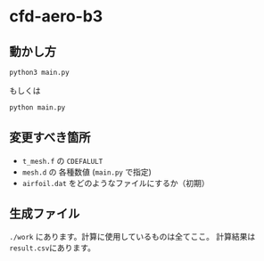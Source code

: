 # cfd-aero-b3

## 動かし方

```bash
python3 main.py
```

もしくは

```bash
python main.py
```

## 変更すべき箇所

- `t_mesh.f` の `CDEFALULT`
- `mesh.d` の 各種数値 (`main.py` で指定)
- `airfoil.dat` をどのようなファイルにするか（初期）

## 生成ファイル

`./work` にあります。計算に使用しているものは全てここ。
計算結果は`result.csv`にあります。
